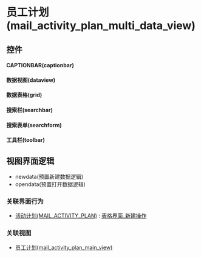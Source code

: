 # 员工计划(mail_activity_plan_multi_data_view)  <!-- {docsify-ignore-all} -->



## 控件
#### CAPTIONBAR(captionbar)
#### 数据视图(dataview)
#### 数据表格(grid)
#### 搜索栏(searchbar)
#### 搜索表单(searchform)
#### 工具栏(toolbar)

## 视图界面逻辑
  * newdata(预置新建数据逻辑)
  * opendata(预置打开数据逻辑)


### 关联界面行为
  * [活动计划(MAIL_ACTIVITY_PLAN)](module/mail/mail_activity_plan) : [表格界面_新建操作](module/mail/mail_activity_plan#界面行为)

### 关联视图
  * [员工计划(mail_activity_plan_main_view)](app/view/mail_activity_plan_main_view)

<script>
 const { createApp } = Vue
  createApp({
    data() {
      return {

      }
    }
  }).use(ElementPlus).mount('#app')
</script>